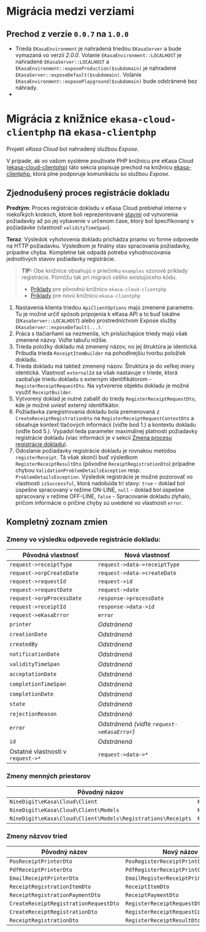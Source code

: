 # Migrácia medzi verziami

## Prechod z verzie `0.0.7` na `1.0.0`

 - Trieda `EKasaEnvironment` je nahradená triedou `EKasaServer` a bude vymazaná vo verzií *2.0.0*.
 Volanie `EKasaEnvironment::LOCALHOST` je nahradené `EKasaServer::LOCALHOST` a `EKasaEnvironment::exposeProduction($subdomain)` je nahradené `EKasaServer::exposeDefault($subdomain)`. Volanie `EKasaEnvironment::exposePlayground($subdomain)` bude odstránené bez náhrady.
 - 

# Migrácia z knižnice `ekasa-cloud-clientphp` na `ekasa-clientphp`

Projekt *eKasa Cloud* bol nahradený službou *Expose*.

V prípade, ak vo vašom systéme používate PHP knižnicu pre eKasa Cloud ([ekasa-cloud-clientphp](https://github.com/ninedigit/ekasa-cloud-clientphp)) táto sekcia popisuje prechod na knižnicu [ekasa-clientphp](https://github.com/ninedigit/ekasa-clientphp), ktorá plne podporuje komunikáciu so službou *Expose*.


## Zjednodušený proces registrácie dokladu

**Predtým**: Proces registrácie dokladu v eKasa Cloud prebiehal interne v niekoľkých krokoch, ktoré boli reprezentované [stavmi](https://github.com/ninedigit/ekasa-cloud/wiki/receipt-registration) od vytvorenia požiadavky až po jej vybavenie v určenom čase, ktorý bol špecifikovaný v požiadavke (vlastnosť `validityTimeSpan`).

**Teraz**: Výsledok vyhotovenia dokladu prichádza priamo vo forme odpovede na HTTP požiadavku. Výsledkom je finálny stav spracovania požiadavky, prípadne chyba. Kompletne tak odpadá potreba vyhodnocovania jednotlivých stavov požiadavky registrácie.

> **TIP:** Obe knižnice obsahujú v priečinku `examples` vzorové príklady registrácie.
> Pomôžu tak pri migrácii vášho existujúceho kódu.
> 
> - [Príklady](https://github.com/ninedigit/ekasa-cloud-clientphp/tree/master/examples) pre pôvodnú knižnicu `ekasa-cloud-clientphp` 
> - [Príklady](https://github.com/ninedigit/ekasa-clientphp/tree/master/examples) pre novú knižnicu `ekasa-clientphp` 

1. Nastavenia klienta triedou `ApiClientOptions` majú zmenené parametre. Tu je možné určiť spôsob pripojenia k eKasa API a to buď lokálne (`EKasaServer::LOCALHOST`) alebo prostredníctvom Expose služby `EKasaServer::exposeDefault(...)`.
1. Práca s tlačiarňami sa nezmenila, ich prislúchajúce triedy majú však zmenené názvy. Viďte tabuľu nižšie.
1. Trieda položky dokladu má zmenený názov, no jej štruktúra je identická. Pribudla trieda `ReceiptItemBuilder` na pohodlnejšiu tvorbu položiek dokladu.
1. Trieda dokladu má taktiež zmenený názov. Štruktúra je do veľkej miery identická. Vlastnosť `externalId` sa však nastavuje v triede, ktorá zaobaľuje triedu dokladu s externým identifikátorom - `RegisterReceiptRequestDto`. Na vytvorenie objektu dokladu je možné využiť `ReceiptBuilder`.
1. Vytvorený doklad je nutné zabaliť do triedy `RegisterReceiptRequestDto`, kde je možné uviesť externý identifikátor.
1. Požiadavka zaregistrovania dokladu bola premenovaná z `CreateReceiptRegistrationDto` na `RegisterReceiptRequestContextDto` a obsahuje kontext tlačových informácii (viďte bod 1.) a kontextu dokladu (viďte bod 5.). Vypadol teda parameter maximálnej platnosti požiadavky registrácie dokladu (viac informácii je v sekcii [Zmena procesu registrácie dokladu](#zmena-procesu-registrácie-dokladu)).
1. Odoslanie požiadavky registrácie dokladu je rovnakou metódou `registerReceipt`. Tá však skončí buď výsledkom `RegisterReceiptResultDto` (pôvodne `ReceiptRegistrationDto`) prípadne chybou `ValidationProblemDetailsException` resp. `ProblemDetailsException`. Výsledok registrácie je možné pozorovať vo vlastnosti `isSuccessful`, ktorá nadobúda tri stavy: `true` - doklad bol úspešne spracovaný v režíme ON-LINE, `null` - doklad bol úspešne spracovaný v režíme OFF-LINE, `false` - Spracovanie dokladu zlyhalo, pričom informácie o príčine chyby sú uvedené vo vlastnosti `error`.

## Kompletný zoznam zmien

### Zmeny vo výsledku odpovede registrácie dokladu:

| Pôvodná vlastnosť  | Nová vlastnosť     |
| ------------------ | ------------------ |
| `request->receiptType` | `request->data->receiptType` |
| `request->orpCreateDate` | `request->data->createDate` |
| `request->requestId` | `request->id` |
| `request->requestDate` | `request->date` |
| `request->orpProcessDate` | `response->processDate` |
| `request->receiptId` | `response->data->id` |
| `request->eKasaError`| `error` |
| `printer` | *Odstránená* |
| `creationDate` | *Odstránená* |
| `createdBy` | *Odstránená* |
| `notificationDate` | *Odstránená* |
| `validityTimeSpan` | *Odstránená* |
| `acceptationDate` | *Odstránená* |
| `completionTimeSpan` | *Odstránená* |
| `completionDate` | *Odstránená* |
| `state` | *Odstránená* |
| `rejectionReason` | *Odstránená* |
| `error` | *Odstránená (viďte `request->eKasaError`)* |
| `id` | *Odstránená* |
| Ostatné vlastnosti v `request->*` | `request->data->*` |

### Zmeny menných priestorov

| Pôvodný názov  | Nový názov     |
| -------------- | -------------- |
| `NineDigit\eKasa\Cloud\Client` | `NineDigit\eKasa\Client` |
| `NineDigit\eKasa\Cloud\Client\Models` | `NineDigit\eKasa\Client\Models\` |
| `NineDigit\eKasa\Cloud\Client\Models\Registrations\Receipts` | `NineDigit\eKasa\Client\Models\Registrations\Receipts` |

### Zmeny názvov tried

| Pôvodný názov  | Nový názov     |
| -------------- | -------------- |
| `PosReceiptPrinterDto` | `PosRegisterReceiptPrintContextDto` |
| `PdfReceiptPrinterDto` | `PdfRegisterReceiptPrintContextDto` |
| `EmailReceiptPrinterDto` | `EmailRegisterReceiptPrintContextDto` |
| `ReceiptRegistrationItemDto` | `ReceiptItemDto` |
| `ReceiptRegistrationPaymentDto` | `ReceiptPaymentDto` |
| `CreateReceiptRegistrationRequestDto` | `RegisterReceiptRequestDto` |
| `CreateReceiptRegistrationDto` | `RegisterReceiptRequestContextDto` |
| `ReceiptRegistrationDto` | `RegisterReceiptResultDto` |
